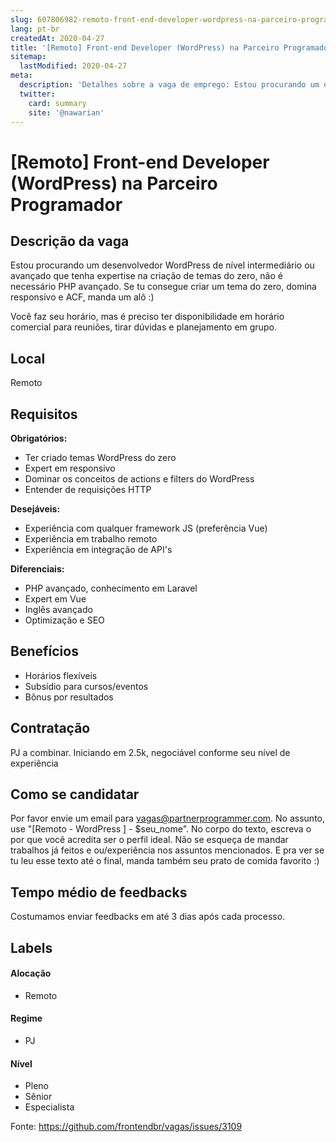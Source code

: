```yaml
---
slug: 607806982-remoto-front-end-developer-wordpress-na-parceiro-programador
lang: pt-br
createdAt: 2020-04-27
title: '[Remoto] Front-end Developer (WordPress) na Parceiro Programador - Vaga de Emprego'
sitemap:
  lastModified: 2020-04-27
meta:
  description: 'Detalhes sobre a vaga de emprego: Estou procurando um desenvolvedor WordPress de nível intermediário ou avançado que tenha expertise na criação de temas do zero, não é necessário PHP avançado. Se tu consegue criar um tema do zero, domina responsivo e ACF, manda um alô :) Você faz seu horário, mas é preciso ter disponibilidade em horário comercial para reuniões, tirar dúvidas e planejamento em grupo.'
  twitter:
    card: summary
    site: '@nawarian'
---
```


# [Remoto] Front-end Developer (WordPress) na Parceiro Programador

## Descrição da vaga

Estou procurando um desenvolvedor WordPress de nível intermediário ou avançado que tenha expertise na criação de temas do zero, não é necessário PHP avançado. Se tu consegue criar um tema do zero, domina responsivo e ACF, manda um alô :)

Você faz seu horário, mas é preciso ter disponibilidade em horário comercial para reuniões, tirar dúvidas e planejamento em grupo. 

## Local

Remoto

## Requisitos

**Obrigatórios:**
- Ter criado temas WordPress do zero
- Expert em responsivo
- Dominar os conceitos de actions e filters do WordPress
- Entender de requisições HTTP

**Desejáveis:**
- Experiência com qualquer framework JS (preferência Vue)
- Experiência em trabalho remoto
- Experiência em integração de API's

**Diferenciais:**
- PHP avançado, conhecimento em Laravel
- Expert em Vue
- Inglês avançado
- Optimização e SEO

## Benefícios

- Horários flexíveis
- Subsídio para cursos/eventos
- Bônus por resultados

## Contratação

PJ a combinar. Iniciando em 2.5k, negociável conforme seu nível de experiência 

## Como se candidatar

Por favor envie um email para vagas@partnerprogrammer.com. No assunto, use "[Remoto - WordPress ] -  $seu_nome". No corpo do texto, escreva o por que você acredita ser o perfil ideal. Não se esqueça de mandar trabalhos já feitos e ou/experiência nos assuntos mencionados. E pra ver se tu leu esse texto até o final, manda também seu prato de comida favorito :)

## Tempo médio de feedbacks

Costumamos enviar feedbacks em até 3 dias após cada processo.

## Labels

#### Alocação
- Remoto

#### Regime
- PJ

#### Nível
- Pleno
- Sênior
- Especialista




Fonte: https://github.com/frontendbr/vagas/issues/3109